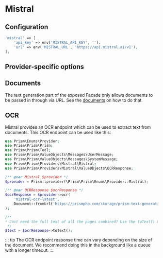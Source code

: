 # Mistral
## Configuration

```php
'mistral' => [
    'api_key' => env('MISTRAL_API_KEY', ''),
    'url' => env('MISTRAL_URL', 'https://api.mistral.ai/v1'),
],
```
## Provider-specific options

## Documents
The text generation part of the exposed Facade only allows documents to be passed in through via URL.
See the [documents](./../input-modalities/documents.md) on how to do that.

## OCR
Mistral provides an OCR endpoint which can be used to extract text from documents.
This OCR endpoint can be used like this:

```php
use Prism\Enums\Provider;
use Prism\Prism\Prism;
use Prism\Prism\Tool;
use Prism\Prism\ValueObjects\Messages\UserMessage;
use Prism\Prism\ValueObjects\Messages\SystemMessage;
use Prism\Prism\Providers\Mistral\Mistral;
use Prism\Prism\Providers\Mistral\ValueObjects\OCRResponse;

/** @var Mistral $provider */
$provider = Prism::provider(\Prism\Prism\Enums\Provider::Mistral);

/** @var OCRResponse $ocrResponse */
$ocrResponse = $provider->ocr(
    'mistral-ocr-latest',
    Document::fromUrl('https://prismphp.com/storage/prism-text-generation.pdf')
);

/**
* Just need the full text of all the pages combined? Use the toText() method.
 */
$text = $ocrResponse->toText();
```
::: tip
The OCR endpoint response time can vary depending on the size of the document. We recommend doing this in the background like a queue with a longer timeout.
:::

